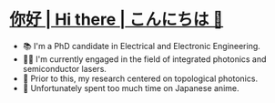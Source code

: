 # [你好 | Hi there | こんにちは 👋](https://nagato-d.github.io)

- 📚 I'm a PhD candidate in Electrical and Electronic Engineering. 
- 👷‍♂️ I'm currently engaged in the field of integrated photonics and semiconductor lasers.
- 🔬 Prior to this, my research centered on topological photonics.
- 🥰 Unfortunately spent too much time on Japanese anime.
